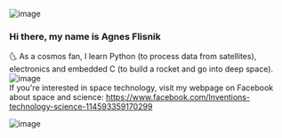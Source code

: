 ![image](https://user-images.githubusercontent.com/17677354/160918579-7da7e328-dee7-47af-a629-126a2e3ec42c.png)<br>

### Hi there, my name is Agnes Flisnik <br>
:last_quarter_moon_with_face: As a cosmos fan, I learn Python (to process data from satellites), electronics and embedded C (to build a rocket and go into deep space). <br>
![image](https://user-images.githubusercontent.com/17677354/161381918-350eaf02-3b88-4135-b610-b66b9ebc928f.png)
<br>
If you're interested in space technology, visit my webpage on Facebook about space and science: https://www.facebook.com/Inventions-technology-science-114593359170299
<br>



<!--
**mniszka/mniszka** is a ✨ _special_ ✨ repository because its `README.md` (this file) appears on your GitHub profile.

Here are some ideas to get you started:

- 🔭 I’m currently working on ...
- 🌱 I’m currently learning Python
- 👯 I’m looking to collaborate on ...
- 🤔 I’m looking for help with ...
- 💬 Ask me about ...
- 📫 How to reach me: ...
- 😄 Pronouns: ...
- ⚡ Fun fact: ...
-->

![image](https://user-images.githubusercontent.com/17677354/161377385-646c8a36-87f0-433c-9149-bf5ae13a28c7.png)

